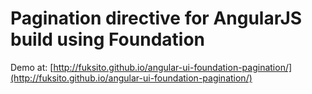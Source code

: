 # Pagination directive for AngularJS build using Foundation

Demo at: [http://fuksito.github.io/angular-ui-foundation-pagination/](http://fuksito.github.io/angular-ui-foundation-pagination/)
